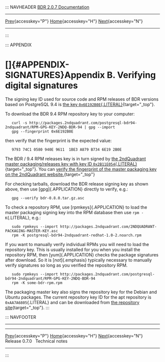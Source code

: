 ::: NAVHEADER
  [BDR 2.0.7 Documentation](index.md)
  --------------------------------------------------------- ----------------------------------- -- ---------------------------------------------------------
  [Prev](release-0.7.md "Release 0.7.0"){accesskey="P"}   [Home](index.md){accesskey="H"}        [Next](technotes.md "Technical notes"){accesskey="N"}

------------------------------------------------------------------------
:::

::: APPENDIX
# []{#APPENDIX-SIGNATURES}Appendix B. Verifying digital signatures

The signing key ID used for source code and RPM releases of BDR versions
based on PostgreSQL 9.4 is [the key
`0x6E192B0E`{.LITERAL}](http://packages.2ndquadrant.com/postgresql-bdr94-2ndquadrant/RPM-GPG-KEY-2NDQ-BDR-94){target="_top"}.

To download the BDR 9.4 RPM repository key to your computer:

``` PROGRAMLISTING
   curl -s http://packages.2ndquadrant.com/postgresql-bdr94-2ndquadrant/RPM-GPG-KEY-2NDQ-BDR-94 | gpg --import
   gpg --fingerprint 0x6E192B0E

```

then verify that the fingerprint is the expected value:

``` PROGRAMLISTING
   9793 74C1 0580 940E 9611  1BE3 A879 B734 6E19 2B0E

```

The BDR / 9.4 RPM releases key is in turn signed by [the 2ndQuadrant
master packaging/releases key with key ID
`0x2B11E054`{.LITERAL}](http://packages.2ndquadrant.com/2NDQUADRANT-PACKAGING-MASTER-KEY.asc){target="_top"}.
You can [verify the fingerprint of the master packaging key on the
2ndQuadrant
website.](http://2ndquadrant.com/signing-keys){target="_top"}

For checking tarballs, download the BDR release signing key as shown
above, then use [gpg]{.APPLICATION} directly to verify, e.g.:

``` PROGRAMLISTING
   gpg --verify bdr-0.8.0.tar.gz.asc

```

To check a repository RPM, use [rpmkeys]{.APPLICATION} to load the
master packaging signing key into the RPM database then use
`rpm -K`{.LITERAL}, e.g.:

``` PROGRAMLISTING
   sudo rpmkeys --import http://packages.2ndquadrant.com/2NDQUADRANT-PACKAGING-MASTER-KEY.asc
   rpm -K postgresql-bdr94-2ndquadrant-redhat-1.0-2.noarch.rpm

```

If you want to manually verify individual RPMs you will need to load the
repository key. This is usually installed for you when you install the
repository RPM, then [yum]{.APPLICATION} checks the package signatures
after download. So it is [*not*]{.emphasis} typically necessary to
manually verify signatures so long as you verified the repository RPM.

``` PROGRAMLISTING
   sudo rpmkeys --import http://packages.2ndquadrant.com/postgresql-bdr94-2ndquadrant/RPM-GPG-KEY-2NDQ-BDR-94
   rpm -K some-bdr-rpm.rpm

```

The packaging master key also signs the repository key for the Debian
and Ubuntu packages. The current repository key ID for the apt
repository is `0xAA7A6805`{.LITERAL} and can be downloaded from [the
repository
site](http://packages.2ndquadrant.com/bdr/apt/AA7A6805.asc){target="_top"}.
:::

::: NAVFOOTER

------------------------------------------------------------------------

  ----------------------------------------- ----------------------------------- ---------------------------------------
  [Prev](release-0.7.md){accesskey="P"}    [Home](index.md){accesskey="H"}    [Next](technotes.md){accesskey="N"}
  Release 0.7.0                                                                                         Technical notes
  ----------------------------------------- ----------------------------------- ---------------------------------------
:::
